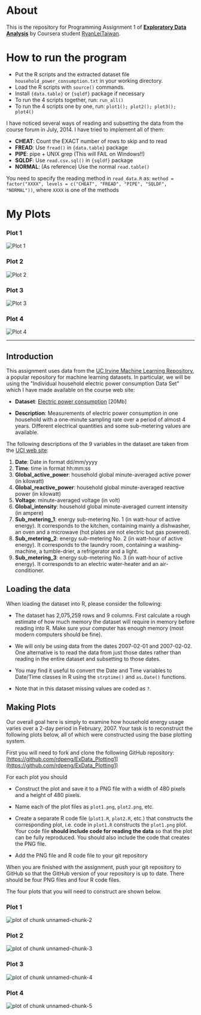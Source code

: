 # About
This is the repository for Programming Assignment 1 of [**Exploratory Data Analysis**](https://www.coursera.org/course/exdata) by Coursera student [RyanLeiTaiwan](https://www.coursera.org/user/i/f5a617a5122f65d7569968c21d0943e6).

# How to run the program
* Put the R scripts and the extracted dataset file `household_power_consumption.txt` in your working directory.
* Load the R scripts with `source()` commands.
* Install `{data.table}` or `{sqldf}` package if necessary
* To run the 4 scripts together, run: `run_all()`
* To run the 4 scripts one by one, run: `plot1(); plot2(); plot3(); plot4()`

I have noticed several ways of reading and subsetting the data from the course forum in July, 2014. I have tried to implement all of them:
* **CHEAT**: Count the EXACT number of rows to skip and to read
* **FREAD**: Use `fread()` in `{data.table}` package
* **PIPE**: pipe + UNIX grep (This will FAIL on Windows!!)
* **SQLDF**: Use `read.csv.sql()` in `{sqldf}` package
* **NORMAL**: (As reference) Use the normal `read.table()`

You need to specify the reading method in `read_data.R` as:
`method = factor("XXXX", levels = c("CHEAT", "FREAD", "PIPE", "SQLDF", "NORMAL"))`, where `XXXX` is one of the methods

# My Plots
### Plot 1
![Plot 1](/04_Exploratory-Data-Analysis/hw1/plot1.png) 
### Plot 2
![Plot 2](/04_Exploratory-Data-Analysis/hw1/plot2.png) 
### Plot 3
![Plot 3](/04_Exploratory-Data-Analysis/hw1/plot3.png) 
### Plot 4
![Plot 4](/04_Exploratory-Data-Analysis/hw1/plot4.png) 

----

## Introduction

This assignment uses data from
the <a href="http://archive.ics.uci.edu/ml/">UC Irvine Machine
Learning Repository</a>, a popular repository for machine learning
datasets. In particular, we will be using the "Individual household
electric power consumption Data Set" which I have made available on
the course web site:


* <b>Dataset</b>: <a href="https://d396qusza40orc.cloudfront.net/exdata%2Fdata%2Fhousehold_power_consumption.zip">Electric power consumption</a> [20Mb]

* <b>Description</b>: Measurements of electric power consumption in
one household with a one-minute sampling rate over a period of almost
4 years. Different electrical quantities and some sub-metering values
are available.


The following descriptions of the 9 variables in the dataset are taken
from
the <a href="https://archive.ics.uci.edu/ml/datasets/Individual+household+electric+power+consumption">UCI
web site</a>:

<ol>
<li><b>Date</b>: Date in format dd/mm/yyyy </li>
<li><b>Time</b>: time in format hh:mm:ss </li>
<li><b>Global_active_power</b>: household global minute-averaged active power (in kilowatt) </li>
<li><b>Global_reactive_power</b>: household global minute-averaged reactive power (in kilowatt) </li>
<li><b>Voltage</b>: minute-averaged voltage (in volt) </li>
<li><b>Global_intensity</b>: household global minute-averaged current intensity (in ampere) </li>
<li><b>Sub_metering_1</b>: energy sub-metering No. 1 (in watt-hour of active energy). It corresponds to the kitchen, containing mainly a dishwasher, an oven and a microwave (hot plates are not electric but gas powered). </li>
<li><b>Sub_metering_2</b>: energy sub-metering No. 2 (in watt-hour of active energy). It corresponds to the laundry room, containing a washing-machine, a tumble-drier, a refrigerator and a light. </li>
<li><b>Sub_metering_3</b>: energy sub-metering No. 3 (in watt-hour of active energy). It corresponds to an electric water-heater and an air-conditioner.</li>
</ol>

## Loading the data





When loading the dataset into R, please consider the following:

* The dataset has 2,075,259 rows and 9 columns. First
calculate a rough estimate of how much memory the dataset will require
in memory before reading into R. Make sure your computer has enough
memory (most modern computers should be fine).

* We will only be using data from the dates 2007-02-01 and
2007-02-02. One alternative is to read the data from just those dates
rather than reading in the entire dataset and subsetting to those
dates.

* You may find it useful to convert the Date and Time variables to
Date/Time classes in R using the `strptime()` and `as.Date()`
functions.

* Note that in this dataset missing values are coded as `?`.


## Making Plots

Our overall goal here is simply to examine how household energy usage
varies over a 2-day period in February, 2007. Your task is to
reconstruct the following plots below, all of which were constructed
using the base plotting system.

First you will need to fork and clone the following GitHub repository:
[https://github.com/rdpeng/ExData_Plotting1](https://github.com/rdpeng/ExData_Plotting1)


For each plot you should

* Construct the plot and save it to a PNG file with a width of 480
pixels and a height of 480 pixels.

* Name each of the plot files as `plot1.png`, `plot2.png`, etc.

* Create a separate R code file (`plot1.R`, `plot2.R`, etc.) that
constructs the corresponding plot, i.e. code in `plot1.R` constructs
the `plot1.png` plot. Your code file **should include code for reading
the data** so that the plot can be fully reproduced. You should also
include the code that creates the PNG file.

* Add the PNG file and R code file to your git repository

When you are finished with the assignment, push your git repository to
GitHub so that the GitHub version of your repository is up to
date. There should be four PNG files and four R code files.


The four plots that you will need to construct are shown below. 


### Plot 1


![plot of chunk unnamed-chunk-2](/04_Exploratory-Data-Analysis/hw1/figure/unnamed-chunk-2.png) 


### Plot 2

![plot of chunk unnamed-chunk-3](/04_Exploratory-Data-Analysis/hw1/figure/unnamed-chunk-3.png) 


### Plot 3

![plot of chunk unnamed-chunk-4](/04_Exploratory-Data-Analysis/hw1/figure/unnamed-chunk-4.png) 


### Plot 4

![plot of chunk unnamed-chunk-5](/04_Exploratory-Data-Analysis/hw1/figure/unnamed-chunk-5.png) 

